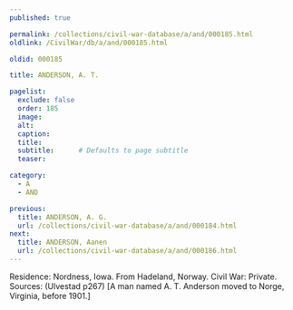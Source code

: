 ```yaml
---
published: true

permalink: /collections/civil-war-database/a/and/000185.html
oldlink: /CivilWar/db/a/and/000185.html

oldid: 000185

title: ANDERSON, A. T.

pagelist:
  exclude: false
  order: 185
  image: 
  alt:
  caption:
  title:
  subtitle:      # Defaults to page subtitle
  teaser:

category: 
  - A 
  - AND

previous:
  title: ANDERSON, A. G.
  url: /collections/civil-war-database/a/and/000184.html  
next:
  title: ANDERSON, Aanen
  url: /collections/civil-war-database/a/and/000186.html   
---
```

Residence: Nordness, Iowa. From Hadeland, Norway. Civil War: Private. Sources: (Ulvestad p267) [A man named A. T. Anderson moved to Norge, Virginia, before 1901.]